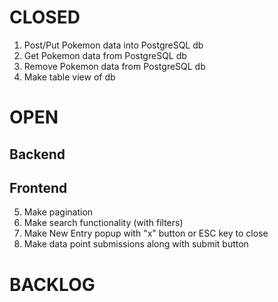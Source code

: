 # CLOSED

1. Post/Put Pokemon data into PostgreSQL db
2. Get Pokemon data from PostgreSQL db
3. Remove Pokemon data from PostgreSQL db
4. Make table view of db

# OPEN

## Backend
## Frontend
5. Make pagination
6. Make search functionality (with filters)
7. Make New Entry popup with "x" button or ESC key to close
8. Make data point submissions along with submit button

# BACKLOG


